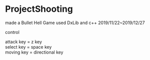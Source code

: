 # ProjectShooting
made a Bullet Hell Game used DxLib and c++                 2019/11/22~2019/12/27


control <br>

attack key = z key  <br>
select key = space key  <br>
moving key = directional key  <br>
